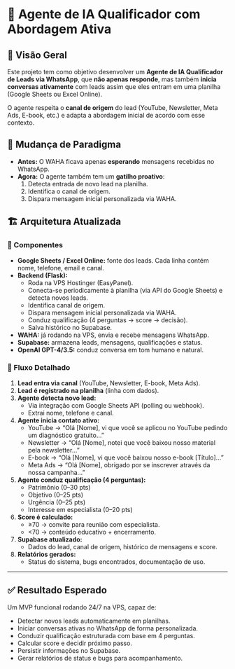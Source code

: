 # 🤖 Agente de IA Qualificador com Abordagem Ativa

## 🎯 Visão Geral
Este projeto tem como objetivo desenvolver um **Agente de IA Qualificador de Leads via WhatsApp**, que **não apenas responde**, mas também **inicia conversas ativamente** com leads assim que eles entram em uma planilha (Google Sheets ou Excel Online).  

O agente respeita o **canal de origem** do lead (YouTube, Newsletter, Meta Ads, E-book, etc.) e adapta a abordagem inicial de acordo com esse contexto.  

## 🔄 Mudança de Paradigma
- **Antes:** O WAHA ficava apenas **esperando** mensagens recebidas no WhatsApp.  
- **Agora:** O agente também tem um **gatilho proativo**:
  1. Detecta entrada de novo lead na planilha.  
  2. Identifica o canal de origem.  
  3. Dispara mensagem inicial personalizada via WAHA.  

## 🏗️ Arquitetura Atualizada

### 📌 Componentes
- **Google Sheets / Excel Online:** fonte dos leads. Cada linha contém nome, telefone, email e canal.  
- **Backend (Flask):**
  - Roda na VPS Hostinger (EasyPanel).  
  - Conecta-se periodicamente à planilha (via API do Google Sheets) e detecta novos leads.  
  - Identifica canal de origem.  
  - Dispara mensagem inicial personalizada via WAHA.  
  - Conduz qualificação (4 perguntas → score → decisão).  
  - Salva histórico no Supabase.  
- **WAHA:** já rodando na VPS, envia e recebe mensagens WhatsApp.  
- **Supabase:** armazena leads, mensagens, qualificações e status.  
- **OpenAI GPT-4/3.5:** conduz conversa em tom humano e natural.  

### 📌 Fluxo Detalhado
1. **Lead entra via canal** (YouTube, Newsletter, E-book, Meta Ads).  
2. **Lead é registrado na planilha** (linha com dados).  
3. **Agente detecta novo lead:**
   - Via integração com Google Sheets API (polling ou webhook).  
   - Extrai nome, telefone e canal.  
4. **Agente inicia contato ativo:**
   - YouTube → “Olá [Nome], vi que você se aplicou no YouTube pedindo um diagnóstico gratuito…”  
   - Newsletter → “Olá [Nome], notei que você baixou nosso material pela newsletter…”  
   - E-book → “Olá [Nome], vi que você baixou nosso e-book [Título]…”  
   - Meta Ads → “Olá [Nome], obrigado por se inscrever através da nossa campanha…”  
5. **Agente conduz qualificação (4 perguntas):**
   - Patrimônio (0–30 pts)  
   - Objetivo (0–25 pts)  
   - Urgência (0–25 pts)  
   - Interesse em especialista (0–20 pts)  
6. **Score é calculado:**  
   - ≥70 → convite para reunião com especialista.  
   - <70 → conteúdo educativo + encerramento.  
7. **Supabase atualizado:**  
   - Dados do lead, canal de origem, histórico de mensagens e score.  
8. **Relatórios gerados:**  
   - Status do sistema, bugs encontrados, documentação de uso.  

---

## ✅ Resultado Esperado
Um MVP funcional rodando 24/7 na VPS, capaz de:  
- Detectar novos leads automaticamente em planilhas.  
- Iniciar conversas ativas no WhatsApp de forma personalizada.  
- Conduzir qualificação estruturada com base em 4 perguntas.  
- Calcular score e decidir próximo passo.  
- Persistir informações no Supabase.  
- Gerar relatórios de status e bugs para acompanhamento.  
